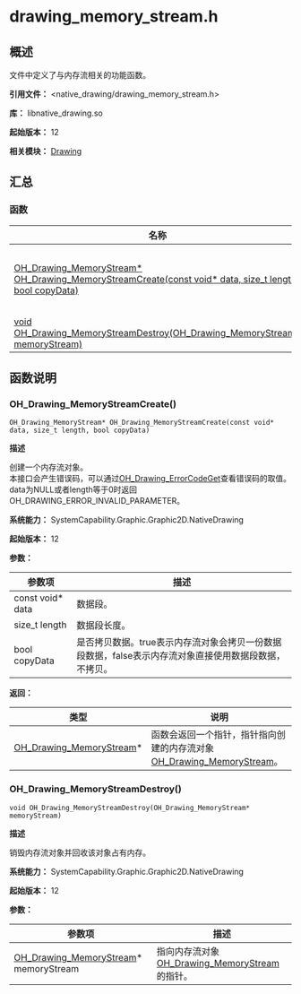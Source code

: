 # drawing_memory_stream.h

## 概述

文件中定义了与内存流相关的功能函数。

**引用文件：** <native_drawing/drawing_memory_stream.h>

**库：** libnative_drawing.so

**起始版本：** 12

**相关模块：** [Drawing](capi-drawing.md)

## 汇总

### 函数

| 名称 | 描述 |
| -- | -- |
| [OH_Drawing_MemoryStream* OH_Drawing_MemoryStreamCreate(const void* data, size_t length, bool copyData)](#oh_drawing_memorystreamcreate) | 创建一个内存流对象。<br>本接口会产生错误码，可以通过[OH_Drawing_ErrorCodeGet](capi-drawing-error-code-h.md#oh_drawing_errorcodeget)查看错误码的取值。<br>data为NULL或者length等于0时返回OH_DRAWING_ERROR_INVALID_PARAMETER。 |
| [void OH_Drawing_MemoryStreamDestroy(OH_Drawing_MemoryStream* memoryStream)](#oh_drawing_memorystreamdestroy) | 销毁内存流对象并回收该对象占有内存。 |

## 函数说明

### OH_Drawing_MemoryStreamCreate()

```
OH_Drawing_MemoryStream* OH_Drawing_MemoryStreamCreate(const void* data, size_t length, bool copyData)
```

**描述**

创建一个内存流对象。<br>本接口会产生错误码，可以通过[OH_Drawing_ErrorCodeGet](capi-drawing-error-code-h.md#oh_drawing_errorcodeget)查看错误码的取值。<br>data为NULL或者length等于0时返回OH_DRAWING_ERROR_INVALID_PARAMETER。

**系统能力：** SystemCapability.Graphic.Graphic2D.NativeDrawing

**起始版本：** 12


**参数：**

| 参数项 | 描述 |
| -- | -- |
| const void* data | 数据段。 |
| size_t length | 数据段长度。 |
| bool copyData | 是否拷贝数据。true表示内存流对象会拷贝一份数据段数据，false表示内存流对象直接使用数据段数据，不拷贝。 |

**返回：**

| 类型 | 说明 |
| -- | -- |
| [OH_Drawing_MemoryStream](capi-oh-drawing-memorystream.md)* | 函数会返回一个指针，指针指向创建的内存流对象[OH_Drawing_MemoryStream](capi-oh-drawing-memorystream.md)。 |

### OH_Drawing_MemoryStreamDestroy()

```
void OH_Drawing_MemoryStreamDestroy(OH_Drawing_MemoryStream* memoryStream)
```

**描述**

销毁内存流对象并回收该对象占有内存。

**系统能力：** SystemCapability.Graphic.Graphic2D.NativeDrawing

**起始版本：** 12


**参数：**

| 参数项 | 描述 |
| -- | -- |
| [OH_Drawing_MemoryStream](capi-oh-drawing-memorystream.md)* memoryStream | 指向内存流对象[OH_Drawing_MemoryStream](capi-oh-drawing-memorystream.md)的指针。 |


